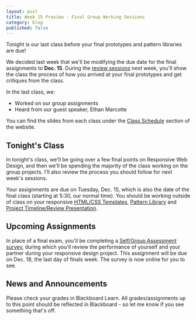 ```yaml
---
layout: post
title: Week 15 Preview - Final Group Working Sessions
category: blog
published: false
---
```


Tonight is our last class before your final prototypes and pattern libraries are due!

We decided last week that we'll be modifying the due date for the final assignments to **Dec. 15**.  During the <a href="http://rwdkent.com/class/assignments/timeline-presentation/">review sessions</a> next week, you'll show the class the process of how you arrived at your final prototypes and get critiques from the class.

In the last class, we:

* Worked on our group assignments
* Heard from our guest speaker, Ethan Marcotte

You can find the slides from each class under the [Class Schedule](http://rwdkent.com/class/schedule/) section of the website.

## Tonight's Class

In tonight's class, we'll be going over a few final points on Responsive Web Design, and then we'll be spending the majority of the class working on the group projects.  I'll also review the process you should follow for next week's sessions.

Your assignments are due on Tuesday, Dec. 15, which is also the date of the final class (starting at 5:30, our normal time).  You should be working outside of class on your responsive <a href="http://rwdkent.com/class/assignments/templates">HTML/CSS Templates</a>, <a href="http://rwdkent.com/class/assignments/styleguide">Pattern Library</a> and <a href="http://rwdkent.com/class/assignments/timeline-presentation">Project Timeline/Review Presentation</a>.

## Upcoming Assignments

In place of a final exam, you'll be completing a <a href="http://rwdkent.com/class/assignments/assessment">Self/Group Assessment survey</a>, during which you'll review the performance of yourself and your partner during your responsive design project.  This assignment will be due on Dec. 18, the last day of finals week.  The survey is now online for you to see.

## News and Announcements

Please check your grades in Blackboard Learn.  All grades/assignments up to this point should be reflected in Blackboard - so let me know if you see something that's off.

